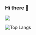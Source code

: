 ### Hi there 👋
![](https://komarev.com/ghpvc/?username=PiwkaNorbert&color=yellow)

![Top Langs](https://github-readme-stats.vercel.app/api/top-langs/?username=PiwkaNorbert&layout=compact&show_icons=true&theme=transparent)
<!--
[![PiwkaNorbert's GitHub stats](https://github-readme-stats.vercel.app/api?username=PiwkaNorbert)](https://github.com/PiwkaNorbert/github-readme-stats)
**PiwkaNorbert/PiwkaNorbert** is a ✨ _special_ ✨ repository because its `README.md` (this file) appears on your GitHub profile.

Here are some ideas to get you started:

- 🔭 I’m currently working on ...
- 🌱 I’m currently learning ...
- 👯 I’m looking to collaborate on ...
- 🤔 I’m looking for help with ...
- 💬 Ask me about ...
- 📫 How to reach me: ...
- 😄 Pronouns: ...
- ⚡ Fun fact: ...
-->
